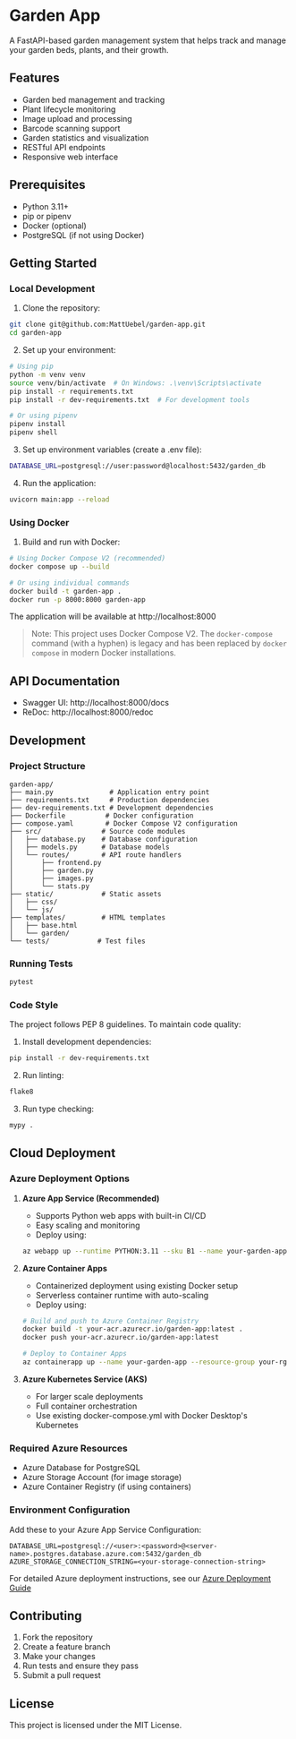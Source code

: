 # Garden App
A FastAPI-based garden management system that helps track and manage your garden beds, plants, and their growth.

## Features
- Garden bed management and tracking
- Plant lifecycle monitoring
- Image upload and processing
- Barcode scanning support
- Garden statistics and visualization
- RESTful API endpoints
- Responsive web interface

## Prerequisites
- Python 3.11+
- pip or pipenv
- Docker (optional)
- PostgreSQL (if not using Docker)

## Getting Started

### Local Development
1. Clone the repository:
```bash
git clone git@github.com:MattUebel/garden-app.git
cd garden-app
```

2. Set up your environment:
```bash
# Using pip
python -m venv venv
source venv/bin/activate  # On Windows: .\venv\Scripts\activate
pip install -r requirements.txt
pip install -r dev-requirements.txt  # For development tools

# Or using pipenv
pipenv install
pipenv shell
```

3. Set up environment variables (create a .env file):
```bash
DATABASE_URL=postgresql://user:password@localhost:5432/garden_db
```

4. Run the application:
```bash
uvicorn main:app --reload
```

### Using Docker
1. Build and run with Docker:
```bash
# Using Docker Compose V2 (recommended)
docker compose up --build

# Or using individual commands
docker build -t garden-app .
docker run -p 8000:8000 garden-app
```

The application will be available at http://localhost:8000

> Note: This project uses Docker Compose V2. The `docker-compose` command (with a hyphen) is legacy and has been replaced by `docker compose` in modern Docker installations.

## API Documentation
- Swagger UI: http://localhost:8000/docs
- ReDoc: http://localhost:8000/redoc

## Development

### Project Structure
```
garden-app/
├── main.py              # Application entry point
├── requirements.txt     # Production dependencies
├── dev-requirements.txt # Development dependencies
├── Dockerfile          # Docker configuration
├── compose.yaml        # Docker Compose V2 configuration
├── src/               # Source code modules
│   ├── database.py    # Database configuration
│   ├── models.py      # Database models
│   └── routes/        # API route handlers
│       ├── frontend.py
│       ├── garden.py
│       ├── images.py
│       └── stats.py
├── static/            # Static assets
│   ├── css/
│   └── js/
├── templates/         # HTML templates
│   ├── base.html
│   └── garden/
└── tests/            # Test files
```

### Running Tests
```bash
pytest
```

### Code Style
The project follows PEP 8 guidelines. To maintain code quality:

1. Install development dependencies:
```bash
pip install -r dev-requirements.txt
```

2. Run linting:
```bash
flake8
```

3. Run type checking:
```bash
mypy .
```

## Cloud Deployment

### Azure Deployment Options

1. **Azure App Service (Recommended)**
   - Supports Python web apps with built-in CI/CD
   - Easy scaling and monitoring
   - Deploy using:
   ```bash
   az webapp up --runtime PYTHON:3.11 --sku B1 --name your-garden-app
   ```

2. **Azure Container Apps**
   - Containerized deployment using existing Docker setup
   - Serverless container runtime with auto-scaling
   - Deploy using:
   ```bash
   # Build and push to Azure Container Registry
   docker build -t your-acr.azurecr.io/garden-app:latest .
   docker push your-acr.azurecr.io/garden-app:latest
   
   # Deploy to Container Apps
   az containerapp up --name your-garden-app --resource-group your-rg --image your-acr.azurecr.io/garden-app:latest
   ```

3. **Azure Kubernetes Service (AKS)**
   - For larger scale deployments
   - Full container orchestration
   - Use existing docker-compose.yml with Docker Desktop's Kubernetes

### Required Azure Resources
- Azure Database for PostgreSQL
- Azure Storage Account (for image storage)
- Azure Container Registry (if using containers)

### Environment Configuration
Add these to your Azure App Service Configuration:
```
DATABASE_URL=postgresql://<user>:<password>@<server-name>.postgres.database.azure.com:5432/garden_db
AZURE_STORAGE_CONNECTION_STRING=<your-storage-connection-string>
```

For detailed Azure deployment instructions, see our [Azure Deployment Guide](docs/azure-deployment.md)

## Contributing
1. Fork the repository
2. Create a feature branch
3. Make your changes
4. Run tests and ensure they pass
5. Submit a pull request

## License
This project is licensed under the MIT License.
